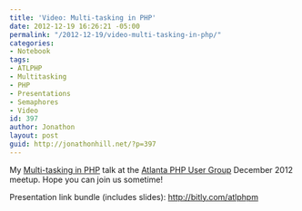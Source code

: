 ```yaml
---
title: 'Video: Multi-tasking in PHP'
date: 2012-12-19 16:26:21 -05:00
permalink: "/2012-12-19/video-multi-tasking-in-php/"
categories:
- Notebook
tags:
- ATLPHP
- Multitasking
- PHP
- Presentations
- Semaphores
- Video
id: 397
author: Jonathon
layout: post
guid: http://jonathonhill.net/?p=397
---
```


My [Multi-tasking in PHP](http://vimeo.com/55950992) talk at the [Atlanta PHP User Group](http://vimeo.com/atlantaphp) December 2012 meetup. Hope you can join us sometime!

Presentation link bundle (includes slides): <a href="http://bitly.com/atlphpm" target="_blank">http://bitly.com/atlphpm</a>
